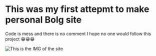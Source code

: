 # This was my first attepmt to make personal Bolg site

Code is mess and there is no comment I hope no one would follow this project 😁😁😁

![This is the IMG of the site]("demo.jpeg")